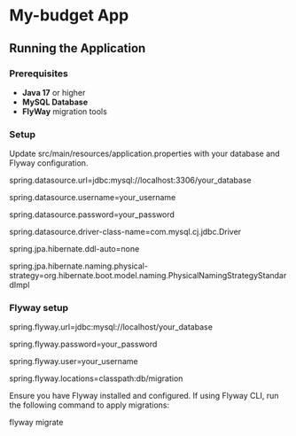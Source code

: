 # My-budget App

## Running the Application

### Prerequisites

- **Java 17** or higher
- **MySQL Database**
- **FlyWay** migration tools

### Setup

Update src/main/resources/application.properties with your database and Flyway configuration.

spring.datasource.url=jdbc:mysql://localhost:3306/your_database

spring.datasource.username=your_username

spring.datasource.password=your_password

spring.datasource.driver-class-name=com.mysql.cj.jdbc.Driver

spring.jpa.hibernate.ddl-auto=none

spring.jpa.hibernate.naming.physical-strategy=org.hibernate.boot.model.naming.PhysicalNamingStrategyStandardImpl


### Flyway setup 

spring.flyway.url=jdbc:mysql://localhost/your_database

spring.flyway.password=your_password

spring.flyway.user=your_username

spring.flyway.locations=classpath:db/migration


Ensure you have Flyway installed and configured. If using Flyway CLI, run the following command to apply migrations:

flyway migrate
